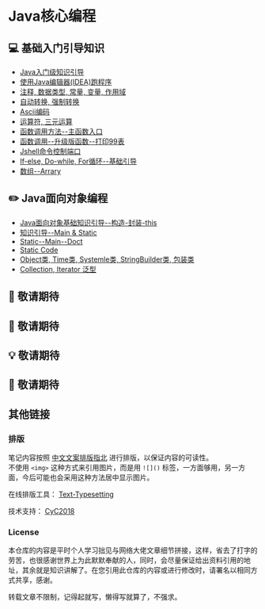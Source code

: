 Java核心编程
=====
## :computer: 基础入门引导知识 
- [Java入门级知识引导](https://github.com/KissMyLady/Java/blob/master/Note/a_base_getone.md)    
- [使用Java编辑器(IDEA)跑程序](https://github.com/KissMyLady/Java/blob/master/Note/a_base_idea.md)  
- [注释, 数据类型, 常量, 变量, 作用域](https://github.com/KissMyLady/Java/blob/master/Note/a_base_variable.md)  
- [自动转换, 强制转换](https://github.com/KissMyLady/Java/blob/master/Note/a_base_change.md)    
- [Ascii编码](https://github.com/KissMyLady/Java/blob/master/Note/a_base_ascii.md)  
- [运算符, 三元运算](https://github.com/KissMyLady/Java/blob/master/Note/a_base_math.md)    
- [函数调用方法--主函数入口](https://github.com/KissMyLady/Java/blob/master/Note/a_base_methdo.md)  
- [函数调用--升级版函数--打印99表](https://github.com/KissMyLady/Java/blob/master/Note/a_base_func2.md)  
- [Jshell命令控制端口](https://github.com/KissMyLady/Java/blob/master/Note/a_base_jshell.md)  
- [If-else, Do-while, For循环--基础引导](https://github.com/KissMyLady/Java/blob/master/Note/b_base_grammar.md) 
- [数组--Arrary](https://github.com/KissMyLady/Java/blob/master/Note/a_base_array.md)    

## :pencil2: Java面向对象编程  
- [Java面向对象基础知识引导--构造-封装-this](https://github.com/KissMyLady/Java/blob/master/Note/b_oop.md)  
- [知识引导--Main & Static](https://github.com/KissMyLady/Java/blob/master/Note/b_static.md)  
- [Static--Main--Doct](https://github.com/KissMyLady/Java/blob/master/Note/b_static_doc.md)    
- [Static Code](https://github.com/KissMyLady/Java/blob/master/Note/b_static_code.md) 
- [Object类, Time类, Systemle类, StringBuilder类, 包装类](https://github.com/KissMyLady/Java/blob/master/Note/op_object.md)  
- [Collection, Iterator 泛型](https://github.com/KissMyLady/Java/blob/master/Note/b_collection.md)    

## :floppy_disk: 敬请期待

## :wrench:  敬请期待

## :bulb: 敬请期待 

## :watermelon: 敬请期待

## 其他链接   

### 排版    

笔记内容按照 [中文文案排版指北](https://github.com/sparanoid/chinese-copywriting-guidelines) 进行排版，以保证内容的可读性。  
不使用 `<img>` 这种方式来引用图片，而是用 `![]()` 标签，一方面够用，另一方面，今后可能也会采用这种方法居中显示图片。  

在线排版工具： [Text-Typesetting](https://github.com/CyC2018/Text-Typesetting)  

技术支持： [CyC2018](https://github.com/CyC2018/Text-Typesetting)  

### License  
本仓库的内容是平时个人学习拙见与网络大佬文章细节拼接，这样，省去了打字的劳苦，也很感谢世界上为此默默奉献的人，同时，会尽量保证给出资料引用的地址，其余就是知识讲解了。在您引用此仓库的内容或进行修改时，请署名以相同方式共享，感谢。  

转载文章不限制，记得起就写，懒得写就算了，不强求。  

